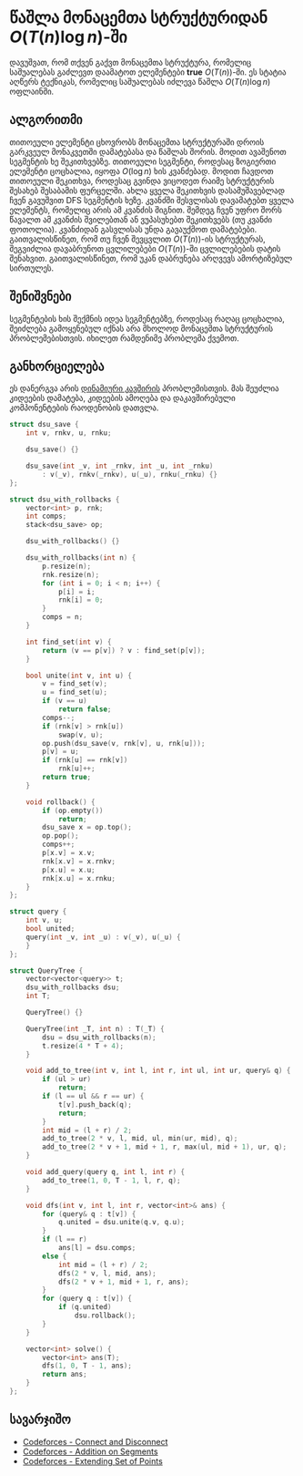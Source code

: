 # წაშლა მონაცემთა სტრუქტურიდან $O(T(n)\log n)$-ში

დავუშვათ, რომ თქვენ გაქვთ მონაცემთა სტრუქტურა, რომელიც საშუალებას გაძლევთ დაამატოთ ელემენტები **true** $O(T(n))$-ში.
ეს სტატია აღწერს ტექნიკას, რომელიც საშუალებას იძლევა წაშლა $O(T(n)\log n)$ ოფლაინში.

## ალგორითმი

თითოეული ელემენტი ცხოვრობს მონაცემთა სტრუქტურაში დროის გარკვეულ მონაკვეთში დამატებასა და წაშლას შორის.
მოდით ავაშენოთ სეგმენტის ხე შეკითხვებზე.
თითოეული სეგმენტი, როდესაც ზოგიერთი ელემენტი ცოცხალია, იყოფა $O(\log n)$ ხის კვანძებად.
მოდით ჩავდოთ თითოეული შეკითხვა, როდესაც გვინდა ვიცოდეთ რაიმე სტრუქტურის შესახებ შესაბამის ფურცელში.
ახლა ყველა შეკითხვის დასამუშავებლად ჩვენ გავუშვით DFS სეგმენტის ხეზე.
კვანძში შესვლისას დავამატებთ ყველა ელემენტს, რომელიც არის ამ კვანძის შიგნით.
შემდეგ ჩვენ უფრო შორს წავალთ ამ კვანძის შვილებთან ან ვუპასუხებთ შეკითხვებს (თუ კვანძი ფოთოლია).
კვანძიდან გასვლისას უნდა გავაუქმოთ დამატებები.
გაითვალისწინეთ, რომ თუ ჩვენ შევცვლით $O(T(n))$-ის სტრუქტურას, შეგვიძლია დავაბრუნოთ ცვლილებები $O(T(n))$-ში ცვლილებების დატის შენახვით.
გაითვალისწინეთ, რომ უკან დაბრუნება არღვევს ამორტიზებულ სირთულეს.

## შენიშვნები

სეგმენტების ხის შექმნის იდეა სეგმენტებზე, როდესაც რაღაც ცოცხალია, შეიძლება გამოყენებულ იქნას არა მხოლოდ მონაცემთა სტრუქტურის პრობლემებისთვის.
იხილეთ რამდენიმე პრობლემა ქვემოთ.

## განხორციელება

ეს დანერგვა არის [დინამიური კავშირის](https://en.wikipedia.org/wiki/Dynamic_connectivity) პრობლემისთვის.
მას შეუძლია კიდეების დამატება, კიდეების ამოღება და დაკავშირებული კომპონენტების რაოდენობის დათვლა.

```{.cpp file=dynamic-conn}
struct dsu_save {
    int v, rnkv, u, rnku;

    dsu_save() {}

    dsu_save(int _v, int _rnkv, int _u, int _rnku)
        : v(_v), rnkv(_rnkv), u(_u), rnku(_rnku) {}
};

struct dsu_with_rollbacks {
    vector<int> p, rnk;
    int comps;
    stack<dsu_save> op;

    dsu_with_rollbacks() {}

    dsu_with_rollbacks(int n) {
        p.resize(n);
        rnk.resize(n);
        for (int i = 0; i < n; i++) {
            p[i] = i;
            rnk[i] = 0;
        }
        comps = n;
    }

    int find_set(int v) {
        return (v == p[v]) ? v : find_set(p[v]);
    }

    bool unite(int v, int u) {
        v = find_set(v);
        u = find_set(u);
        if (v == u)
            return false;
        comps--;
        if (rnk[v] > rnk[u])
            swap(v, u);
        op.push(dsu_save(v, rnk[v], u, rnk[u]));
        p[v] = u;
        if (rnk[u] == rnk[v])
            rnk[u]++;
        return true;
    }

    void rollback() {
        if (op.empty())
            return;
        dsu_save x = op.top();
        op.pop();
        comps++;
        p[x.v] = x.v;
        rnk[x.v] = x.rnkv;
        p[x.u] = x.u;
        rnk[x.u] = x.rnku;
    }
};

struct query {
    int v, u;
    bool united;
    query(int _v, int _u) : v(_v), u(_u) {
    }
};

struct QueryTree {
    vector<vector<query>> t;
    dsu_with_rollbacks dsu;
    int T;

    QueryTree() {}

    QueryTree(int _T, int n) : T(_T) {
        dsu = dsu_with_rollbacks(n);
        t.resize(4 * T + 4);
    }

    void add_to_tree(int v, int l, int r, int ul, int ur, query& q) {
        if (ul > ur)
            return;
        if (l == ul && r == ur) {
            t[v].push_back(q);
            return;
        }
        int mid = (l + r) / 2;
        add_to_tree(2 * v, l, mid, ul, min(ur, mid), q);
        add_to_tree(2 * v + 1, mid + 1, r, max(ul, mid + 1), ur, q);
    }

    void add_query(query q, int l, int r) {
        add_to_tree(1, 0, T - 1, l, r, q);
    }

    void dfs(int v, int l, int r, vector<int>& ans) {
        for (query& q : t[v]) {
            q.united = dsu.unite(q.v, q.u);
        }
        if (l == r)
            ans[l] = dsu.comps;
        else {
            int mid = (l + r) / 2;
            dfs(2 * v, l, mid, ans);
            dfs(2 * v + 1, mid + 1, r, ans);
        }
        for (query q : t[v]) {
            if (q.united)
                dsu.rollback();
        }
    }

    vector<int> solve() {
        vector<int> ans(T);
        dfs(1, 0, T - 1, ans);
        return ans;
    }
};
```

## სავარჯიშო

- [Codeforces - Connect and Disconnect](https://codeforces.com/gym/100551/problem/A)
- [Codeforces - Addition on Segments](https://codeforces.com/contest/981/problem/E)
- [Codeforces - Extending Set of Points](https://codeforces.com/contest/1140/problem/F)
